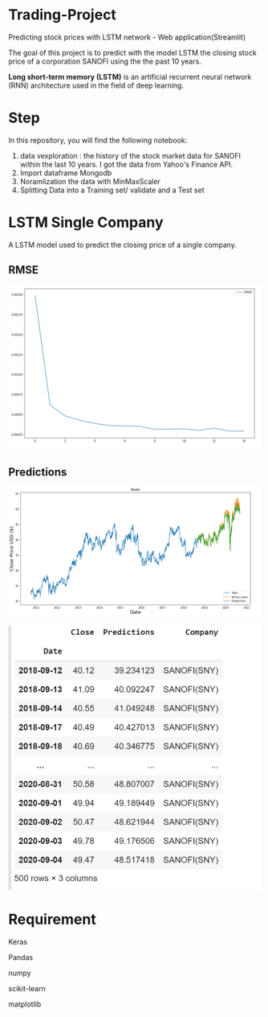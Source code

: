 # Trading-Project
Predicting stock prices with LSTM network - Web application(Streamlit)

The goal of this project is to predict with the model LSTM the closing stock price of a corporation SANOFI using the the past 10 years. 

**Long short-term memory (LSTM)** is an artificial recurrent neural network (RNN) architecture used in the field of deep learning.

# Step
In this repository, you will find the following notebook:
1. data vexploration : the history of the stock market data for SANOFI within the last 10 years. I got the data from Yahoo's Finance API. 
2.  Import dataframe Mongodb
3. Noramlization the data with MinMaxScaler
4. Splitting Data into a Training set/ validate  and a Test set 

# LSTM Single Company
A LSTM model used to predict the closing price of a single company. 

## RMSE
![GitHub Logo](/images/RMSE.PNG)

## Predictions

![GitHub Logo](Result_final.PNG)

![GitHub Logo](Data_predict.PNG)

# Requirement
Keras

Pandas

numpy

scikit-learn

matplotlib
